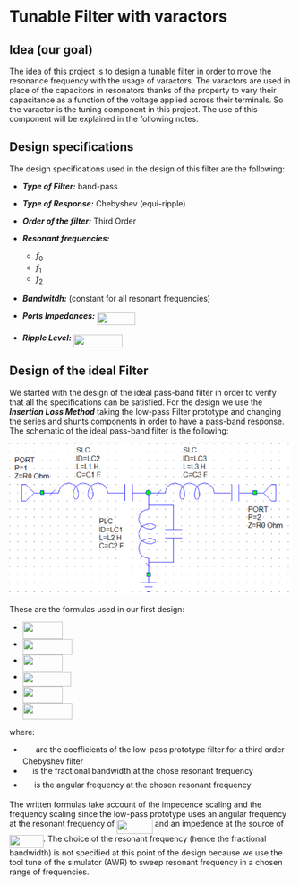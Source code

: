 # Tunable Filter with varactors
## Idea (our goal)
The idea of this project is to design a tunable filter in order to move the resonance frequency with the usage of varactors. The varactors are used in place of the capacitors in resonators thanks of the property to vary their capacitance as a function of the voltage applied across their terminals. So the varactor is the tuning component in this project. The use of this component will be explained in the following notes.

## Design specifications
The design specifications used in the design of this filter are the following:
- ***Type of Filter:*** band-pass
- ***Type of Response:*** Chebyshev (equi-ripple)
- ***Order of the filter:*** Third Order
- ***Resonant frequencies:***
    - $f_0$
    - $f_1$
    - $f_2$

- ***Bandwitdh:*** (constant for all resonant frequencies)
- ***Ports Impedances:*** <img src="/tex/cdc816ffd7b6d1b76a62ead02ba143e2.svg?invert_in_darkmode&sanitize=true" align=middle width=68.82416969999998pt height=22.465723500000017pt/>
- ***Ripple Level:*** <img src="/tex/57783d949426fabdcca898550ec66cdd.svg?invert_in_darkmode&sanitize=true" align=middle width=87.71305949999999pt height=22.831056599999986pt/>

    
## Design of the ideal Filter
We started with the design of the ideal pass-band filter in order to verify that all the specifications can be satisfied. For the design we use the ***Insertion Loss Method*** taking the low-pass Filter prototype and changing the series and shunts components in order to have a pass-band response. The schematic of the ideal pass-band filter is the following:

![Ideal pass-band filter](images/Ideal_Reference_Filter.PNG  "Ideal pass-band filter")

These are the formulas used in our first design:
- <img src="/tex/2397e8d4a73d25ea3da0986b488404c4.svg?invert_in_darkmode&sanitize=true" align=middle width=71.49763169999999pt height=30.392597399999985pt/>
- <img src="/tex/69b770b5f6ad24cd57d91c43adbd7b94.svg?invert_in_darkmode&sanitize=true" align=middle width=87.93189899999999pt height=28.670654099999997pt/>
- <img src="/tex/e28ff0fdf6f693f49c835c86054e8838.svg?invert_in_darkmode&sanitize=true" align=middle width=70.82224874999999pt height=29.205422400000014pt/>
- <img src="/tex/362ab4e30d1c9947b826e899d06fb60e.svg?invert_in_darkmode&sanitize=true" align=middle width=85.90233794999999pt height=24.575218800000012pt/>
- <img src="/tex/b89ed431637b6366fbef019ccb447228.svg?invert_in_darkmode&sanitize=true" align=middle width=71.49763169999999pt height=30.392597399999985pt/>
- <img src="/tex/62175fef705de4f5d580858f6a013925.svg?invert_in_darkmode&sanitize=true" align=middle width=87.93189899999999pt height=28.670654099999997pt/>

where:
- <img src="/tex/7d1b450a578433027da03cad276d2e39.svg?invert_in_darkmode&sanitize=true" align=middle width=19.50543209999999pt height=14.15524440000002pt/> are the coefficients of the low-pass prototype filter for a third order Chebyshev filter 
- <img src="/tex/7e9fe18dc67705c858c077c5ee292ab4.svg?invert_in_darkmode&sanitize=true" align=middle width=13.69867124999999pt height=22.465723500000017pt/> is the fractional bandwidth at the chose resonant frequency
- <img src="/tex/747fe3195e03356f846880df2514b93e.svg?invert_in_darkmode&sanitize=true" align=middle width=16.78467779999999pt height=14.15524440000002pt/> is the angular frequency at the chosen resonant frequency

The written formulas take account of the impedence scaling and the frequency scaling since the low-pass prototype uses an angular frequency at the resonant frequency of <img src="/tex/9d2144b1e85e5e062a75470af0bee047.svg?invert_in_darkmode&sanitize=true" align=middle width=64.02991319999998pt height=24.65753399999998pt/> and an impedence at the source of <img src="/tex/690c47c73832631f1ecfb4e5d2d66052.svg?invert_in_darkmode&sanitize=true" align=middle width=60.60496034999999pt height=22.465723500000017pt/>.
The choice of the resonant frequency (hence the fractional bandwidth) is not specified at this point of the design because we use the tool tune of the simulator (AWR) to sweep resonant frequency in a chosen range of frequencies.

